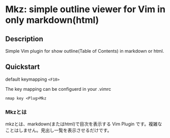 # Mkz: simple outline viewer for Vim in only markdown(html)

## Description

Simple Vim plugin for show outline(Table of Contents) in markdown or html.

## Quickstart

default keymapping `<F10>`

The key mapping can be configuerd in your .vimrc

```vim
nmap key <Plug>Mkz
```

### Mkzとは

mkzとは、markdown(またはhtml)で目次を表示する Vim Plugin です。複雑なことはしません。見出し一覧を表示させるだけです。
